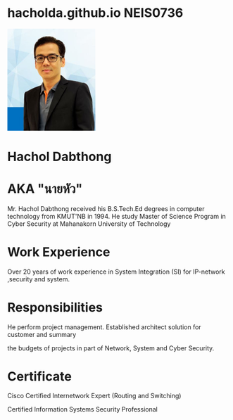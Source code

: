# hacholda.github.io  NEIS0736
<img src="Chol3.jpg" style="width:200px;"/>

# Hachol  Dabthong  

# AKA "นายหัว"

Mr. Hachol Dabthong received his B.S.Tech.Ed degrees in computer technology from KMUT'NB in 1994.
He study Master of Science Program in Cyber Security at Mahanakorn University of Technology

# Work Experience
Over 20 years of work experience in System Integration (SI) for IP-network ,security and system.

# Responsibilities
He perform project management. Established architect solution for customer and summary

the budgets of projects in part of Network, System and Cyber Security.

# Certificate
Cisco Certified Internetwork Expert (Routing and Switching)  

Certified Information Systems Security Professional
